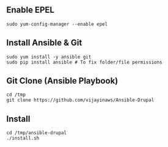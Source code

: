 ## Enable EPEL

```
sudo yum-config-manager --enable epel
```

## Install Ansible & Git

```
sudo yum install -y ansible git
sudo pip install ansible # To fix folder/file permissions
```

## Git Clone (Ansible Playbook)

```
cd /tmp
git clone https://github.com/vijayinaws/Ansible-Drupal
```

## Install

```
cd /tmp/ansible-drupal
./install.sh
```

